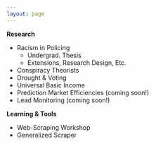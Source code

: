 ```yaml
---
layout: page
---
```



**Research**
* Racism in Policing
  * Undergrad. Thesis
  * Extensions, Research Design, Etc.
* Conspiracy Theorists
* Drought & Voting
* Universal Basic Income
* Prediction Market Efficiencies (coming soon!)
* Lead Monitoring (coming soon!)

**Learning & Tools**
* Web-Scraping Workshop
* Generalized Scraper

